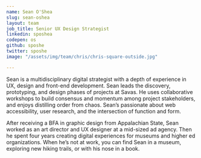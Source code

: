 ```yaml
---
name: Sean O'Shea
slug: sean-oshea
layout: team
job_title: Senior UX Design Strategist
linkedin: sposhea
codepen: os
github: sposhe
twitter: sposhe
image: "/assets/img/team/chris/chris-square-outside.jpg"

---
```


Sean is a multidisciplinary digital strategist with a depth of experience in UX, design and front-end development. Sean leads the discovery, prototyping, and design phases of projects at Savas. He uses collaborative workshops to build consensus and momentum among project stakeholders, and enjoys distilling order from chaos. Sean’s passionate about web accessibility, user research, and the intersection of function and form.

After receiving a BFA in graphic design from Appalachian State, Sean worked as an art director and UX designer at a mid-sized ad agency. Then he spent four years creating digital experiences for museums and higher ed organizations. When he’s not at work, you can find Sean in a museum, exploring new hiking trails, or with his nose in a book.
